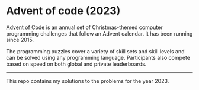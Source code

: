 # Advent of code (2023)

[Advent of Code](https://adventofcode.com) is an annual set of Christmas-themed computer programming challenges that follow an Advent calendar. It has been running since 2015.

The programming puzzles cover a variety of skill sets and skill levels and can be solved using any programming language. Participants also compete based on speed on both global and private leaderboards.

---

This repo contains my solutions to the problems for the year 2023.
